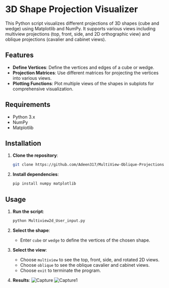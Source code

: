 
# 3D Shape Projection Visualizer

This Python script visualizes different projections of 3D shapes (cube and wedge) using Matplotlib and NumPy. It supports various views including multiview projections (top, front, side, and 2D orthographic view) and oblique projections (cavalier and cabinet views).

## Features

- **Define Vertices**: Define the vertices and edges of a cube or wedge.
- **Projection Matrices**: Use different matrices for projecting the vertices into various views.
- **Plotting Functions**: Plot multiple views of the shapes in subplots for comprehensive visualization.

## Requirements

- Python 3.x
- NumPy
- Matplotlib

## Installation

1. **Clone the repository**:
   ```sh
   git clone https://github.com/Adeen317/MultiView-Oblique-Projections-Computer-Graphics.git
   ```

2. **Install dependencies**:
   ```sh
   pip install numpy matplotlib
   ```

## Usage

1. **Run the script**:
   ```sh
   python Multiview2d_User_input.py
   ```

2. **Select the shape**:
   - Enter `cube` or `wedge` to define the vertices of the chosen shape.

3. **Select the view**:
   - Choose `multiview` to see the top, front, side, and rotated 2D views.
   - Choose `oblique` to see the oblique cavalier and cabinet views.
   - Choose `exit` to terminate the program.

4. **Results**:
   ![Capture](https://github.com/Adeen317/MultiView-Oblique-Projections-Computer-Graphics/assets/112985225/8699b594-b008-40fb-adc5-ff32c1a8c65f)
   ![Capture1](https://github.com/Adeen317/MultiView-Oblique-Projections-Computer-Graphics/assets/112985225/272481e7-435c-41d4-895b-f0eb58cba292)
